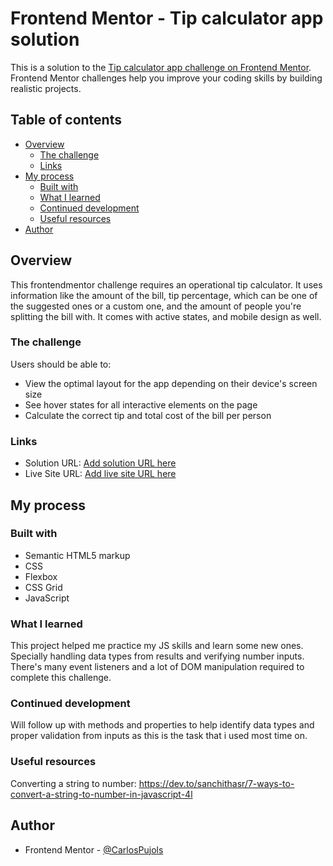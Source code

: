 # Frontend Mentor - Tip calculator app solution

This is a solution to the [Tip calculator app challenge on Frontend Mentor](https://www.frontendmentor.io/challenges/tip-calculator-app-ugJNGbJUX). Frontend Mentor challenges help you improve your coding skills by building realistic projects.

## Table of contents

- [Overview](#overview)
  - [The challenge](#the-challenge)
  - [Links](#links)
- [My process](#my-process)
  - [Built with](#built-with)
  - [What I learned](#what-i-learned)
  - [Continued development](#continued-development)
  - [Useful resources](#useful-resources)
- [Author](#author)

## Overview
This frontendmentor challenge requires an operational tip calculator. It uses information like the amount of the bill, tip percentage, which can be one of the suggested ones or a custom one, and the amount of people you're splitting the bill with. It comes with active states, and mobile design as well.
### The challenge

Users should be able to:

- View the optimal layout for the app depending on their device's screen size
- See hover states for all interactive elements on the page
- Calculate the correct tip and total cost of the bill per person

### Links

- Solution URL: [Add solution URL here](https://www.frontendmentor.io/solutions/tip-calculator-using-html-css-and-js--5qgfl2Fqm)
- Live Site URL: [Add live site URL here](https://benevolent-starlight-36e2e4.netlify.app/)

## My process

### Built with

- Semantic HTML5 markup
- CSS
- Flexbox
- CSS Grid
- JavaScript

### What I learned

This project helped me practice my JS skills and learn some new ones. Specially handling data types from results and verifying number inputs. There's many event listeners and a lot of DOM manipulation required to complete this challenge.

### Continued development

Will follow up with methods and properties to help identify data types and proper validation from inputs as this is the task that i used most time on.

### Useful resources

Converting a string to number: https://dev.to/sanchithasr/7-ways-to-convert-a-string-to-number-in-javascript-4l

## Author

- Frontend Mentor - [@CarlosPujols](https://www.frontendmentor.io/profile/CarlosPujols)
